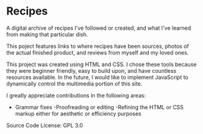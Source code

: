 # Recipes
 
 
 A digital archive of recipes I've followed or created, and what I've learned from making that particular dish. 

 This poject features links to where recipes have been sources, photos of the actual finished product, and reviews from myself and my loved ones. 

 This project was created using HTML and CSS. I chose these tools because they were beginner friendly, easy to build upon, and have countless resources available. In the future, I would like to implement JavaScript to dynamically control the multimedia portion of this site. 

 I greatly appreciate contributions in the following areas:
 - Grammar fixes
 -Proofreading or editing
 -Refining the HTML or CSS markup either for aesthetic or efficiency purposes
 
Source Code License: GPL 3.0
